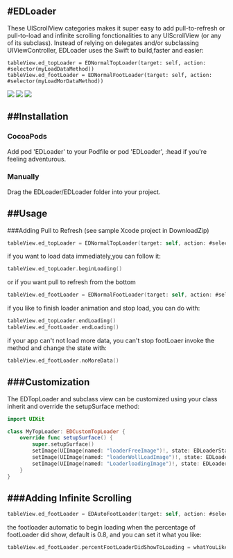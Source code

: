 #EDLoader
---

These UIScrollView categories makes it super easy to add pull-to-refresh or pull-to-load and infinite scrolling fonctionalities to any UIScrollView (or any of its subclass). Instead of relying on delegates and/or subclassing UIViewController, EDLoader uses the Swift to build,faster and easier:

```
tableView.ed_topLoader = EDNormalTopLoader(target: self, action: #selector(myLoadDataMethod))
tableView.ed_footLoader = EDNormalFootLoader(target: self, action: #selector(myLoadMorDataMethod))
```

![](http://note.youdao.com/yws/public/resource/94b2683f6df79feaa5a01f42b81491ec/WEBRESOURCEe0d548c7844f4758dfbae90afa98b725)
![](http://note.youdao.com/yws/public/resource/94b2683f6df79feaa5a01f42b81491ec/WEBRESOURCE2e34d0ddda0131e0c5f79f19a0bc4b97)
![](http://note.youdao.com/yws/public/resource/94b2683f6df79feaa5a01f42b81491ec/WEBRESOURCEd3edca91b80a2430a76e8ba3a7edd21d)

##Installation
---
### CocoaPods

Add pod 'EDLoader' to your Podfile or pod 'EDLoader', :head if you're feeling adventurous.

### Manually
Drag the EDLoader/EDLoader folder into your project.

##Usage
---

###Adding Pull to Refresh
(see sample Xcode project in DownloadZip)

```Swift
tableView.ed_topLoader = EDNormalTopLoader(target: self, action: #selector(myLoadDataMethod))
```
if you want to load data immediately,you can follow it:

```Swift
tableView.ed_topLoader.beginLoading()
```

or if you want pull to refresh from the bottom

```Swift
tableView.ed_footLoader = EDNormalFootLoader(target: self, action: #selector(myLoadMorDataMethod))
```

if you like to finish loader animation and stop load, you can do with:

```Swift
tableView.ed_topLoader.endLoading()
tableView.ed_footLoader.endLoading()
```

if your app can't not load more data, you can't stop footLoaer invoke the method and change the state with:

```Swift
tableView.ed_footLoader.noMoreData()
```

###Customization
---

The EDTopLoader and subclass view can be customized using your class inherit and override the setupSurface method:

```Swift
import UIKit

class MyTopLoader: EDCustomTopLoader {
    override func setupSurface() {
        super.setupSurface()
        setImage(UIImage(named: "loaderFreeImage")!, state: EDLoaderState.free)
        setImage(UIImage(named: "loaderWollLoadImage")!, state: EDLoaderState.willLoad)
        setImage(UIImage(named: "LoaderloadingImage")!, state: EDLoaderState.loading)
    }
}
```

###Adding Infinite Scrolling
---

```Swift
tableView.ed_footLoader = EDAutoFootLoader(target: self, action: #selector(myLoadMorDataMethod))
```
the footloader automatic to begin loading when the percentage of footLoader did show, default is 0.8, and you can set it what you like:

```Swift
tableView.ed_footLoader.percentFootLoaderDidShowToLoading = whatYouLikePercentage
```
